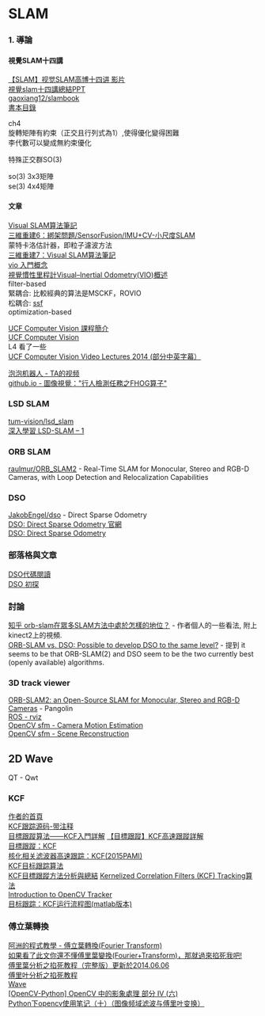 # SLAM
### 1. 導論
#### 視覺SLAM十四講
[【SLAM】视觉SLAM高博十四讲 影片](https://www.bilibili.com/video/av19397094/)  
[視覺slam十四講總結PPT](https://download.csdn.net/download/sinat_16615673/10493814?utm_source=bbsseo)  
[gaoxiang12/slambook](https://github.com/gaoxiang12/slambook)  
[書本目錄](https://www.tenlong.com.tw/products/9787121311048)  

ch4  
旋轉矩陣有約束（正交且行列式為1）,使得優化變得困難  
李代數可以變成無約束優化  

特殊正交群SO(3)

so(3) 3x3矩陣  
se(3) 4x4矩陣  



#### 文章
[Visual SLAM算法筆記](https://blog.csdn.net/mulinb/article/details/53421864)  
[三維重建6：綁架問題/SensorFusion/IMU+CV-小尺度SLAM](https://blog.csdn.net/wishchin/article/details/73484680)  
蒙特卡洛估計器，即粒子濾波方法  
[三維重建7：Visual SLAM算法筆記](https://blog.csdn.net/wishchin/article/details/73511679)  
[vio 入門概念](https://blog.csdn.net/datase/article/details/78682156)  
[視覺慣性里程計Visual–Inertial Odometry(VIO)概述](https://www.cnblogs.com/hitcm/p/6327442.html)  
filter-based  
緊耦合: 比較經典的算法是MSCKF，ROVIO  
松耦合: [ssf](https://github.com/ethz-asl/ethzasl_sensor_fusion)  
optimization-based  

[UCF Computer Vision 課程簡介](http://crcv.ucf.edu/courses/CAP5415/Fall2014/index.php)  
[UCF Computer Vision](https://www.youtube.com/playlist?list=PLd3hlSJsX_ImKP68wfKZJVIPTd8Ie5u-9)  
L4 看了一些  
[UCF Computer Vision Video Lectures 2014 (部分中英字幕）](https://www.bilibili.com/video/av29974804/)  

[泡泡机器人 - TA的视频](https://space.bilibili.com/38737757/#/)  
[github.io - 圖像視覺："行人檢測任務之FHOG算子"](http://cwlseu.github.io/Feature-descriptor-fhog/)
### LSD SLAM
[tum-vision/lsd_slam](https://github.com/tum-vision/lsd_slam)  
[深入學習 LSD-SLAM – 1](https://blog.techbridge.cc/2017/03/18/lsd-slam-1/)  


### ORB SLAM
[raulmur/ORB_SLAM2](https://github.com/raulmur/ORB_SLAM2) - Real-Time SLAM for Monocular, Stereo and RGB-D Cameras, with Loop Detection and Relocalization Capabilities  

### DSO
[JakobEngel/dso](https://github.com/JakobEngel/dso) - Direct Sparse Odometry  
[DSO: Direct Sparse Odometry 官網](https://vision.in.tum.de/research/vslam/dso?redirect=1)  
[DSO: Direct Sparse Odometry](https://www.youtube.com/watch?v=C6-xwSOOdqQ)  

### 部落格與文章
[DSO代碼閱讀](https://x007dwd.github.io/2017/02/28/dso-slam/)  
[DSO 初探](https://blog.csdn.net/heyijia0327/article/details/53173146)  

### 討論
[知乎 orb-slam在眾多SLAM方法中處於怎樣的地位？](https://www.zhihu.com/question/35116055) - 作者個人的一些看法, 附上kinect2上的視頻.  
[ORB-SLAM vs. DSO: Possible to develop DSO to the same level?]() - 提到  it seems to be that ORB-SLAM(2) and DSO seem to be the two currently best (openly available) algorithms.

### 3D track viewer
[ORB-SLAM2: an Open-Source SLAM for Monocular, Stereo and RGB-D Cameras](https://www.youtube.com/watch?v=ufvPS5wJAx0) - Pangolin   
[ROS - rviz](https://blog.csdn.net/github_35160620/article/details/52513334)  
[OpenCV sfm - Camera Motion Estimation](https://docs.opencv.org/3.1.0/d5/dab/tutorial_sfm_trajectory_estimation.html)  
[OpenCV sfm - Scene Reconstruction](https://docs.opencv.org/3.1.0/d4/d18/tutorial_sfm_scene_reconstruction.html)  

## 2D Wave
QT - Qwt  

### KCF
[作者的首頁](http://www.robots.ox.ac.uk/~joao/circulant/)  
[KCF跟踪源码-带注释](https://blog.csdn.net/jacke121/article/details/54315050)  
[目標跟蹤算法——KCF入門詳解](https://blog.csdn.net/crazyice521/article/details/53525366)
[【目標跟蹤】KCF高速跟蹤詳解](https://blog.csdn.net/shenxiaolu1984/article/details/50905283)  
[目標跟蹤：KCF](https://lidongxuan.github.io/blog/kcf)  
[核化相关滤波器高速跟踪：KCF(2015PAMI)](https://zhuanlan.zhihu.com/p/26685032)  
[KCF目标跟踪算法](https://www.jianshu.com/p/9aacd075a689)  
[KCF目標跟蹤方法分析與總結](https://www.cnblogs.com/YiXiaoZhou/p/5925019.html)
[Kernelized Correlation Filters (KCF) Tracking算法](https://blog.csdn.net/wanghanthu/article/details/53375393)  
[Introduction to OpenCV Tracker](https://docs.opencv.org/3.1.0/d2/d0a/tutorial_introduction_to_tracker.html)  
[目标跟踪：KCF运行流程图(matlab版本)](https://blog.csdn.net/JasonSunJian/article/details/71489097)  

### 傅立葉轉換
[阿洲的程式教學 - 傅立葉轉換(Fourier Transform)](http://monkeycoding.com/?p=864)  
[如果看了此文你還不懂傅里葉變換(Fourier+Transform)，那就過來掐死我吧!](http://blog.xuite.net/lapuda.chen/PaulBlog/221866406-%E5%A6%82%E6%9E%9C%E7%9C%8B%E4%BA%86%E6%AD%A4%E6%96%87%E4%BD%A0%E9%82%84%E4%B8%8D%E6%87%82%E5%82%85%E9%87%8C%E8%91%89%E8%AE%8A%E6%8F%9B%28Fourier+Transform%29%EF%BC%8C%E9%82%A3%E5%B0%B1%E9%81%8E%E4%BE%86%E6%8E%90%E6%AD%BB%E6%88%91%E5%90%A7%21)  
[傅里葉分析之掐死教程（完整版）更新於2014.06.06](https://zhuanlan.zhihu.com/p/19763358)  
[傅里叶分析之掐死教程](https://daily.zhihu.com/story/3955477)  
[Wave](http://www.csie.ntnu.edu.tw/~u91029/Wave.html)  
[[OpenCV-Python] OpenCV 中的影象處理 部分 IV (六)](https://tw.saowen.com/a/bd88bee600238de9086b325dcdf7039a5c99ed622331b3a54bcbdb7a36013f76)  
[Python下opencv使用笔记（十）（图像频域滤波与傅里叶变换）](https://blog.csdn.net/on2way/article/details/46981825)  
